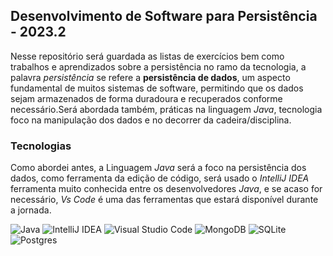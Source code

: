 ## Desenvolvimento de Software para Persistência - 2023.2

Nesse repositório será guardada as listas de exercícios bem como trabalhos e aprendizados sobre a persistência no ramo da tecnologia, a palavra *persistência* se refere a **persistência de dados**, um aspecto fundamental de muitos sistemas de software, permitindo que os dados sejam armazenados de forma duradoura e recuperados conforme necessário.Será abordada também, práticas na linguagem *Java*, tecnologia foco na manipulação dos dados e no decorrer da cadeira/disciplina.

### Tecnologias

Como abordei antes, a Linguagem *Java* será a foco na persistência dos dados, como ferramenta da edição de código, será usado o *IntelliJ IDEA*
ferramenta muito conhecida entre os desenvolvedores *Java*, e se acaso for necessário, *Vs Code* é uma das ferramentas que estará disponível durante a jornada.

![Java](https://img.shields.io/badge/java-%23ED8B00.svg?style=for-the-badge&logo=openjdk&logoColor=white)
![IntelliJ IDEA](https://img.shields.io/badge/IntelliJIDEA-000000.svg?style=for-the-badge&logo=intellij-idea&logoColor=white)
![Visual Studio Code](https://img.shields.io/badge/Visual%20Studio%20Code-0078d7.svg?style=for-the-badge&logo=visual-studio-code&logoColor=white)
![MongoDB](https://img.shields.io/badge/MongoDB-%234ea94b.svg?style=for-the-badge&logo=mongodb&logoColor=white)
![SQLite](https://img.shields.io/badge/sqlite-%2307405e.svg?style=for-the-badge&logo=sqlite&logoColor=white)
![Postgres](https://img.shields.io/badge/postgres-%23316192.svg?style=for-the-badge&logo=postgresql&logoColor=white)
